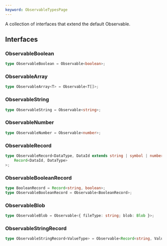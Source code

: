 ```yaml
---
keyword: ObservableTypesPage
---
```


A collection of interfaces that extend the default Observable.

## Interfaces

### ObservableBoolean

```typescript
type ObservableBoolean = Observable<boolean>;
```

### ObservableArray

```typescript
type ObservableArray<T> = Observable<T[]>;
```

### ObservableString

```typescript
type ObservableString = Observable<string>;
```

### ObservableNumber

```typescript
type ObservableNumber = Observable<number>;
```

### ObservableRecord

```typescript
type ObservableRecord<DataType, DataId extends string | symbol | number = string> = Observable<
	Record<DataId, DataType>
>;
```

### ObservableBooleanRecord

```typescript
type BooleanRecord = Record<string, boolean>;
type ObservableBooleanRecord = Observable<BooleanRecord>;
```

### ObservableBlob

```typescript
type ObservableBlob = Observable<{ fileType: string; blob: Blob }>;
```

### ObservableStringRecord

```typescript
type ObservableStringRecord<ValueType> = Observable<Record<string, ValueType>>;
```
